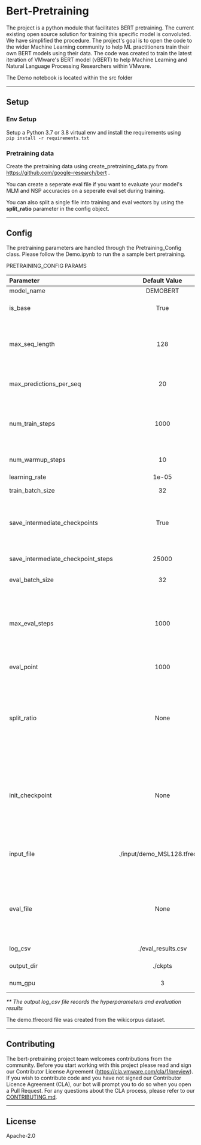# Bert-Pretraining

The project is a python module that facilitates BERT pretraining.  The current existing open source solution for training this specific model is convoluted. We have simplified the procedure. The project's goal is to open the code to the wider Machine Learning community to help ML practitioners train their own BERT models using their data.  The code was created to train the latest iteration of VMware's BERT model (vBERT) to help Machine Learning and Natural Language Processing Researchers within VMware. 

The Demo notebook is located within the src folder
<hr>

## Setup

### <b>Env Setup</b>
Setup a Python 3.7 or 3.8 virtual env
and install the requirements using\
` pip install -r requirements.txt `

### <b> Pretraining data</b>
Create the pretraining data using create_pretraining_data.py from https://github.com/google-research/bert .

You can create a seperate eval file if you want to evaluate your model's MLM and NSP accuracies on a seperate eval set during training.

You can also split a single file into training and eval vectors by using the <b>split_ratio</b> parameter in the config object.

<hr>

## Config 
The pretraining parameters are handled through the Pretraining_Config class. Please follow the Demo.ipynb to run the a sample bert pretraining.

PRETRAINING_CONFIG PARAMS

| Parameter        | Default Value |Description                        |
| :----------------|:-----------: | :-----------                          |
|model_name    | DEMOBERT  | Model name|
|is_base       | True| Boolean to select between BERT-Base and BERT-Large|
|max_seq_length| 128 |MSL, should be consistent with the tfrecord file (generate 2 seperate files if you want to pretrain BERT with different MSLs eg: 128, 512) |
|max_predictions_per_seq| 20 | Number of tokens masked for MLM, should be consistent with the tfrecord file|
|num_train_steps| 1000 | Number of steps to train the model for, terminates if we reach the end of tfrecord file (meaningful pretraining would require more training steps)|
|num_warmup_steps| 10| Number of warmup steps, BERT uses 1% of training steps as warmup steps|
|learning_rate| 1e-05 | Model Learning rate|
|train_batch_size| 32 | Training batch size (split across GPUs)|
|save_intermediate_checkpoints| True | Save checkpoints for every 'x 'training steps decided by the save_checkpoint_steps. Checkpoint will always be saved at the end of training|
|save_intermediate_checkpoint_steps| 25000 | Saves checkpoint after every 'x' training steps (not including warmup steps)|
|eval_batch_size| 32 |Evaluation batch size (split across GPUs)|
|max_eval_steps | 1000| Number of steps to perform evaluation on when there is no seperate eval file.<Br> If a seperate eval file is provided or if split_ratio is provided, the entire eval dataset is used for evaluation|
|eval_point | 1000 | Performs evaluation for every 'x' training steps|
|split_ratio| None| Percent of training dataset to use for evaluation if you want to split training tfrecord into train, eval datasets.<br> If no split ratio is provided, the training file will be used for evaulation (number of eval steps is controlled by the max_eval_steps parameter)|
|init_checkpoint| None| If you are resuming training provide the path to previous checkpoint. If you are initializing the training from a non default checkpoint(BERT-Base, BERT-Large), provide the model checkpoint name/path).|
|input_file| ./input/demo_MSL128.tfrecord | Input tfrecord file created using create_pretraining_data.py from https://github.com/google-research/bert|
|eval_file| None| If you want to use seperate eval dataset, provide the input tfrecord file created using create_pretraining_data.py from https://github.com/google-research/bert
|log_csv| ./eval_results.csv| File which stores the evaluation results **|
|output_dir | ./ckpts | Directory to store the checkpoints|
|num_gpu|	3| Number of GPUs to use for training|

<i>** The output log_csv file records the hyperparameters and evaluation results </i>

The demo.tfrecord file was created from the wikicorpus dataset.
<hr>

## Contributing

The bert-pretraining project team welcomes contributions from the community. Before you start working with this project please read and sign our Contributor License Agreement (https://cla.vmware.com/cla/1/preview). If you wish to contribute code and you have not signed our Contributor Licence Agreement (CLA), our bot will prompt you to do so when you open a Pull Request. For any questions about the CLA process, please refer to our [CONTRIBUTING.md](CONTRIBUTING.md).

<hr>

## License
Apache-2.0


